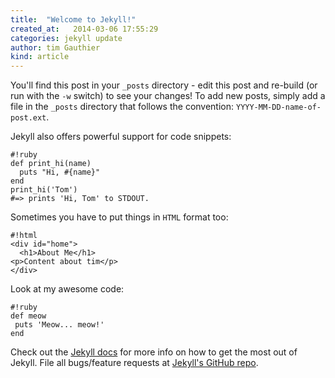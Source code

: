 ```yaml
---
title:  "Welcome to Jekyll!"
created_at:   2014-03-06 17:55:29
categories: jekyll update
author: tim Gauthier
kind: article
---
```


You'll find this post in your `_posts` directory - edit this post and re-build (or run with the `-w` switch) to see your changes!
To add new posts, simply add a file in the `_posts` directory that follows the convention: `YYYY-MM-DD-name-of-post.ext`.

Jekyll also offers powerful support for code snippets:

    #!ruby
    def print_hi(name)
      puts "Hi, #{name}"
    end
    print_hi('Tom')
    #=> prints 'Hi, Tom' to STDOUT.


Sometimes you have to put things in `HTML` format too:

    #!html
    <div id="home">
      <h1>About Me</h1>
    <p>Content about tim</p>
    </div>

Look at my awesome code:

    #!ruby
    def meow
     puts 'Meow... meow!'
    end

Check out the [Jekyll docs][jekyll] for more info on how to get the most out of Jekyll. File all bugs/feature requests at [Jekyll's GitHub repo][jekyll-gh].

[jekyll-gh]: https://github.com/mojombo/jekyll
[jekyll]:    http://jekyllrb.com
